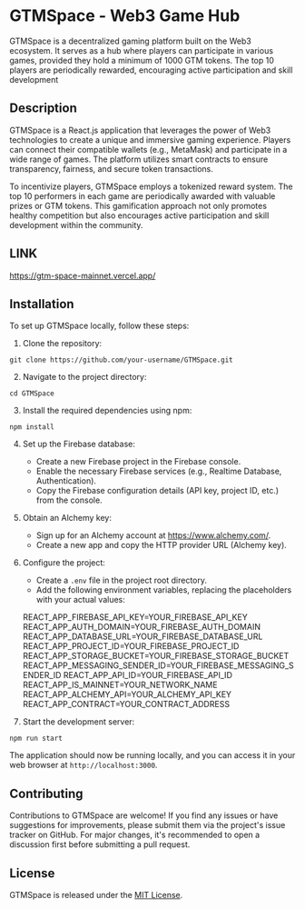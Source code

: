 # GTMSpace - Web3 Game Hub

GTMSpace is a decentralized gaming platform built on the Web3 ecosystem. It serves as a hub where players can participate in various games, provided they hold a minimum of 1000 GTM tokens. The top 10 players are periodically rewarded, encouraging active participation and skill development

## Description

GTMSpace is a React.js application that leverages the power of Web3 technologies to create a unique and immersive gaming experience. Players can connect their compatible wallets (e.g., MetaMask) and participate in a wide range of games. The platform utilizes smart contracts to ensure transparency, fairness, and secure token transactions.

To incentivize players, GTMSpace employs a tokenized reward system. The top 10 performers in each game are periodically awarded with valuable prizes or GTM tokens. This gamification approach not only promotes healthy competition but also encourages active participation and skill development within the community.

## LINK 
https://gtm-space-mainnet.vercel.app/

## Installation

To set up GTMSpace locally, follow these steps:

1. Clone the repository:

```
git clone https://github.com/your-username/GTMSpace.git
```

2. Navigate to the project directory:

```
cd GTMSpace
```

3. Install the required dependencies using npm:

```
npm install
```

4. Set up the Firebase database:
   - Create a new Firebase project in the Firebase console.
   - Enable the necessary Firebase services (e.g., Realtime Database, Authentication).
   - Copy the Firebase configuration details (API key, project ID, etc.) from the console.

5. Obtain an Alchemy key:
   - Sign up for an Alchemy account at https://www.alchemy.com/.
   - Create a new app and copy the HTTP provider URL (Alchemy key).

6. Configure the project:
   - Create a `.env` file in the project root directory.
   - Add the following environment variables, replacing the placeholders with your actual values:
      
    REACT_APP_FIREBASE_API_KEY=YOUR_FIREBASE_API_KEY
    REACT_APP_AUTH_DOMAIN=YOUR_FIREBASE_AUTH_DOMAIN
    REACT_APP_DATABASE_URL=YOUR_FIREBASE_DATABASE_URL
    REACT_APP_PROJECT_ID=YOUR_FIREBASE_PROJECT_ID
    REACT_APP_STORAGE_BUCKET=YOUR_FIREBASE_STORAGE_BUCKET
    REACT_APP_MESSAGING_SENDER_ID=YOUR_FIREBASE_MESSAGING_SENDER_ID
    REACT_APP_API_ID=YOUR_FIREBASE_API_ID
    REACT_APP_IS_MAINNET=YOUR_NETWORK_NAME
    REACT_APP_ALCHEMY_API=YOUR_ALCHEMY_API_KEY
    REACT_APP_CONTRACT=YOUR_CONTRACT_ADDRESS

7. Start the development server:

```
npm run start
```

The application should now be running locally, and you can access it in your web browser at `http://localhost:3000`.

## Contributing

Contributions to GTMSpace are welcome! If you find any issues or have suggestions for improvements, please submit them via the project's issue tracker on GitHub. For major changes, it's recommended to open a discussion first before submitting a pull request.

## License

GTMSpace is released under the [MIT License](LICENSE).
